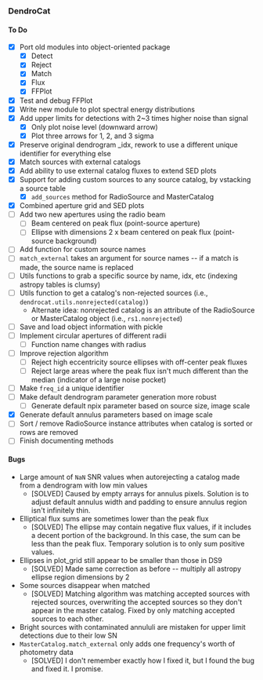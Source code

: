 ### DendroCat

#### To Do
 - [X] Port old modules into object-oriented package
    - [X] Detect
    - [X] Reject
    - [X] Match
    - [X] Flux
    - [X] FFPlot
 - [X] Test and debug FFPlot
 - [X] Write new module to plot spectral energy distributions
 - [X] Add upper limits for detections with 2~3 times higher noise than signal
    - [X] Only plot noise level (downward arrow)
    - [X] Plot three arrows for 1, 2, and 3 sigma
 - [X] Preserve original dendrogram _idx, rework to use a different unique identifier for everything else
 - [X] Match sources with external catalogs
 - [X] Add ability to use external catalog fluxes to extend SED plots
 - [X] Support for adding custom sources to any source catalog, by vstacking a source table
    - [X] `add_sources` method for RadioSource and MasterCatalog
 - [X] Combined aperture grid and SED plots
 - [ ] Add two new apertures using the radio beam
    - [ ] Beam centered on peak flux (point-source aperture)
    - [ ] Ellipse with dimensions 2 x beam centered on peak flux (point-source background)
 - [ ] Add function for custom source names
 - [ ] `match_external` takes an argument for source names -- if a match is made, the source name is replaced
 - [ ] Utils functions to grab a specific source by name, idx, etc (indexing astropy tables is clumsy)
 - [ ] Utils function to get a catalog's non-rejected sources (i.e., `dendrocat.utils.nonrejected(catalog)`)
    - Alternate idea: nonrejected catalog is an attribute of the RadioSource or MasterCatalog object (i.e., `rs1.nonrejected`)
 - [ ] Save and load object information with pickle
 - [ ] Implement circular apertures of different radii
    - [ ] Function name changes with radius
 - [ ] Improve rejection algorithm
    - [ ] Reject high eccentricity source ellipses with off-center peak fluxes
    - [ ] Reject large areas where the peak flux isn't much different than the median (indicator of a large noise pocket)
 - [ ] Make `freq_id` a unique identifier
 - [ ] Make default dendrogram parameter generation more robust
     - [ ] Generate default npix parameter based on source size, image scale
 - [X] Generate default annulus parameters based on image scale
 - [ ] Sort / remove RadioSource instance attributes when catalog is sorted or rows are removed
 - [ ] Finish documenting methods
 
#### Bugs
 - Large amount of `NaN` SNR values when autorejecting a catalog made from a dendrogram with low min values
    - [SOLVED] Caused by empty arrays for annulus pixels. Solution is to adjust default annulus width and padding to ensure annulus region isn't infinitely thin.
 - Elliptical flux sums are sometimes lower than the peak flux
    - [SOLVED] The ellipse may contain negative flux values, if it includes a decent portion of the background. In this case, the sum can be less than the peak flux. Temporary solution is to only sum positive values.
 - Ellipses in plot_grid still appear to be smaller than those in DS9
    - [SOLVED] Made same correction as before -- multiply all astropy ellipse region dimensions by 2
 - Some sources disappear when matched
    - [SOLVED] Matching algorithm was matching accepted sources with rejected sources, overwriting the accepted sources so they don't appear in the master catalog. Fixed by only matching accepted sources to each other.
 - Bright sources with contaminated annululi are mistaken for upper limit detections due to their low SN
 - `MasterCatalog.match_external` only adds one frequency's worth of photometry data
    - [SOLVED] I don't remember exactly how I fixed it, but I found the bug and fixed it. I promise.
